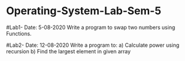 # Operating-System-Lab-Sem-5

#Lab1- Date: 5-08-2020
Write a program to swap two numbers using Functions.


#Lab2- Date: 12-08-2020
Write a program to:
a) Calculate power using recursion
b) Find the largest element in given array
